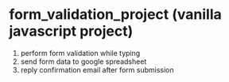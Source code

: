 # form_validation_project (vanilla javascript project)

1. perform form validation while typing
2. send form data to google spreadsheet
3. reply confirmation email after form submission
